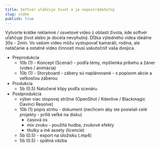 ```yaml
---
title: Softvér uľahčuje život a je nepostrádateľný
slug: video
publish: true 
---
```


Vytvorte krátke reklamné / osvetové video z oblasti života, kde softvér uľahčuje život alebo je docela nevyhutný. Dĺžka výledného videa ideálne 30s - 2min. 
Vo vašom videu môžu vystupovať kamaráti, rodina, ale natáčanie a ostatné video činnosti musí uskutočniť vaša dvojica.

- Preprodukcia
    - 10b (1) - Koncept (Scenár) - podľa témy, myšlienka príbehu a žáner (video / animácia) 
    - 10b (1) - Storyboard - zábery sú naplánované - s popisom akcie a veľkosťou záberou
- Produkcia
    - 5b (0.5) Natočené klipy podľa scenáru
- Postprodukcia
    - výber viac stopovej strižne (OpenShot / Kdenlive / Blackmagic Davinci Resolve)
    - 10b (1) popis strihu - dokument (nechcem aby ste posielali celé projekty - príliš veľké na disku)
        - časová os
        - mix zvuku - použitá hudba, zvukové efekty
        - titulky a iné assety (licencie)
    - 5b (0.5) - export na úložisku (.mp4)
    - 5b (0.5) - spätná väzba
    
        

